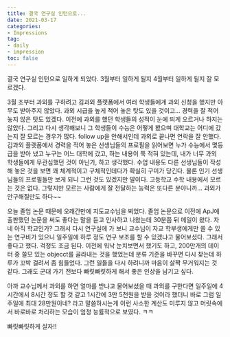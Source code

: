 ```yaml
---
title: 결국 연구실 인턴으로...
date: 2021-03-17
categories:
- Impressions
tag:
- daily
- impression
toc: false
---
```




결국 연구실 인턴으로 일하게 되었다. 3월부터 일하게 될지 4월부터 일하게 될지 잘 모르겠다.

3월 초부터 과외를 구하려고 김과외 플랫폼에서 여러 학생들에게 과외 신청을 했지만 아무도 받아주지 않았다.
과외 시급을 높게 적어 놓은 탓도 있을 것이고... 경력을 잘 적어 놓지 않은 탓도 있겠다.
이전에 과외를 했던 학생들의 성적이 눈에 띄게 오르거나 하지는 않았다.
그리고 다시 생각해보니 그 학생들이 수능은 어떻게 봤으며 대학교는 어디에 갔는지 잘 모르는 경우가 많다.
follow up을 안해서인데 과외로 끝나면 연락을 잘 안했다.
김과외 플랫폼에서 경력을 적어 놓은 선생님들의 프로필을 읽어보면 누가 수능에서 몇등급을 받아 냈고 누구는 어느 대학에 갔고, 하는 내용이 쭉 적혀 있는데,
내가 너무 과외 학생들에게 무관심했던 것이 아닌가, 하고 생각했다.
수업 내용도 다른 선생님들이 작성해 놓은 것을 보면 꽤 체계적이고 구체적인데다가 확실히 구미가 당긴다.
물론 인기 선생님들의 프로필들만 보게 되니 그런 것도 있겠지만 말이다.
고등학교 수학 내용에서 모르는 것은 없다. 그렇지만 모르는 사람에게 잘 전달하는 능력은 또다른 분야니까...
과외가 안구해질만도 하다~~


오늘 졸업 논문 때문에 오래간만에 지도교수님을 뵈었다.
졸업 논문으로 이전에 ApJ에 출판했던 논문을 써도 좋다는 말을 듣고 인사하고 나왔는데
30분쯤 뒤 메일이 왔다. 자네 아직 학교인가?
그래서 다시 연구실에 가 보니 교수님이 자교 학부생에게만 쓸 수 있는 연구비가 있으니
일주일에 하루 정도 연구 보조를 할 수 있겠냐고 물어보셨다. 그래서 좋다고 했다.
걱정도 조금 된다. 이전에 워낙 눈치보면서 했기도 하고, 200만개의 데이터 중 쓸모 있는 objecct를 골라내는 것을 했었는데
분류 기준을 바꾸면 다시 찾는데 하루가 꼬박 걸려서 좀 힘들었다.
그런 일들을 다시 하려니까 마음이 살짝 무거워지는 것 같다.
그래도 군대 가기 전보다 빠릿빠릿하게 해서 좋은 인상을 남기고 싶다.

아까 교수님께서 과외를 하면 얼마를 받냐고 물어보셨을 때
과외를 구한다면 일주일에 4시간에서 8시간 정도 할 것 같고 1시간에 3만 5천원을 받을 것이라 했더니
바로 그럼 일주일에 최대 28만원이네? 라고 말씀하시는게
이런 사소한 계산도 미루지 않고 머릿속에서 바로바로 처리하는 모습이
엄청 능률적으로 보였다. ㅋㅋ

빠릿빠릿하게 살자!! 
